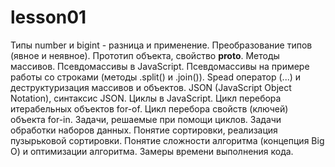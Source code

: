 # lesson01
Типы number и bigint - разница и применение. Преобразование типов (явное и неявное). Прототип объекта, свойство __proto__. Методы массивов. Псевдомассивы в JavaScript. Псевдомассивы на примере работы со строками (методы .split() и .join()). Spead оператор (...) и деструктуризация массивов и объектов. JSON (JavaScript Object Notation), синтаксис JSON. Циклы в JavaScript. Цикл перебора итерабельных объектов for-of. Цикл перебора свойств (ключей) объекта for-in. Задачи, решаемые при помощи циклов. Задачи обработки наборов данных. Понятие сортировки, реализация пузырьковой сортировки. Понятие сложности алгоритма (концепция Big O) и оптимизации алгоритма. Замеры времени выполнения кода.
